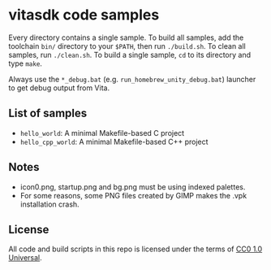 # vitasdk code samples

Every directory contains a single sample. To build all samples, add the toolchain `bin/` directory to your `$PATH`, then run `./build.sh`. To clean all samples, run `./clean.sh`. To build a single sample, `cd` to its directory and type `make`.

Always use the `*_debug.bat` (e.g. `run_homebrew_unity_debug.bat`) launcher to get debug output from Vita.

## List of samples

* `hello_world`: A minimal Makefile-based C project
* `hello_cpp_world`: A minimal Makefile-based C++ project

## Notes
- icon0.png, startup.png and bg.png must be using indexed palettes.
- For some reasons, some PNG files created by GIMP makes the .vpk installation crash.

## License

All code and build scripts in this repo is licensed under the terms of [CC0 1.0 Universal](https://creativecommons.org/publicdomain/zero/1.0/).
